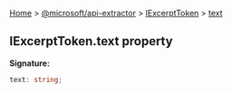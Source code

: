 [Home](./index) &gt; [@microsoft/api-extractor](./api-extractor.md) &gt; [IExcerptToken](./api-extractor.iexcerpttoken.md) &gt; [text](./api-extractor.iexcerpttoken.text.md)

## IExcerptToken.text property

<b>Signature:</b>

```typescript
text: string;
```
